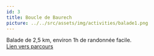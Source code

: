 ```yaml
---
id: 3
title: Boucle de Baurech
picture: ../../src/assets/img/activities/balade1.png
---
```

Balade de 2,5 km, environ 1h de randonnée facile.  
[Lien vers parcours](https://aquitaine.media.tourinsoft.eu/upload/Boucle-de-Baurech.pdf)
